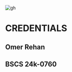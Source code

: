 ![gh](https://myoctocat.com/assets/images/base-octocat.svg)
# CREDENTIALS
## Omer Rehan
## BSCS 24k-0760
